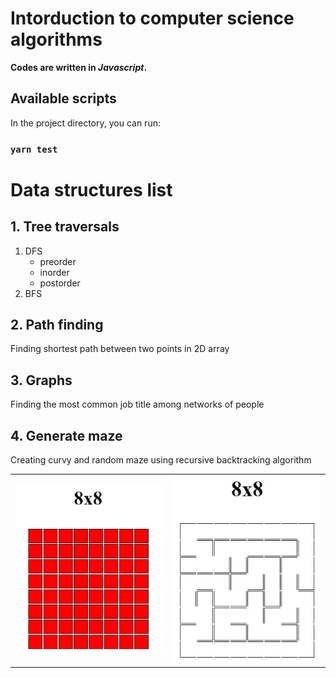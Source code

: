 # Intorduction to computer science algorithms
**Codes are written in _Javascript_.**

## Available scripts

In the project directory, you can run:

### `yarn test`

# Data structures list 

## 1. Tree traversals
1. DFS
   - preorder
   - inorder
   - postorder
2. BFS

## 2. Path finding
Finding shortest path between two points in 2D array

## 3. Graphs
Finding the most common job title among networks of people

## 4. Generate maze
Creating curvy and random maze using recursive backtracking algorithm

<table>
  <tr>
    <td width="50%">
      <img src="assets/empty-maze.jpg" width="100%">
    </td>
    <td width="60%">
      <img src="assets/maze.jpg" width="100%">
    </td>
  </tr>
</table>
